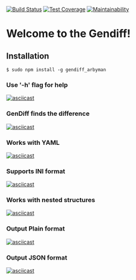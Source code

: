 [![Build Status](https://travis-ci.org/arbyman/project-lvl2-s463.svg?branch=master)](https://travis-ci.org/arbyman/project-lvl2-s463)
[![Test Coverage](https://api.codeclimate.com/v1/badges/fa604af6196b7164f2ca/test_coverage)](https://codeclimate.com/github/arbyman/project-lvl2-s463/test_coverage)
[![Maintainability](https://api.codeclimate.com/v1/badges/fa604af6196b7164f2ca/maintainability)](https://codeclimate.com/github/arbyman/project-lvl2-s463/maintainability)
# Welcome to the Gendiff!
## Installation
```$ sudo npm install -g gendiff_arbyman```
### Use '-h' flag for help
[![asciicast](https://asciinema.org/a/3T8ydXoJydroFpCDtH7hmu7mi.svg)](https://asciinema.org/a/3T8ydXoJydroFpCDtH7hmu7mi)
### GenDiff finds the difference
[![asciicast](https://asciinema.org/a/6cYvk1bWIo7pXsR8XrZZIiJl1.svg)](https://asciinema.org/a/6cYvk1bWIo7pXsR8XrZZIiJl1)
### Works with YAML
[![asciicast](https://asciinema.org/a/zGcFQx1IcE005VhQcOGNDbB0B.svg)](https://asciinema.org/a/zGcFQx1IcE005VhQcOGNDbB0B)
### Supports INI format
[![asciicast](https://asciinema.org/a/QS2oKTXzNdGp1xa4IrWSRH9Ux.svg)](https://asciinema.org/a/QS2oKTXzNdGp1xa4IrWSRH9Ux)
### Works with nested structures
[![asciicast](https://asciinema.org/a/WkcxhMs5xsnbhKM040dZ2g2Z1.svg)](https://asciinema.org/a/WkcxhMs5xsnbhKM040dZ2g2Z1)
### Output Plain format
[![asciicast](https://asciinema.org/a/b7qP3kCAZLUvHkTAVTqBdfyqP.svg)](https://asciinema.org/a/b7qP3kCAZLUvHkTAVTqBdfyqP)
### Output JSON format
[![asciicast](https://asciinema.org/a/MZqe3pxdEVxmX2Kg6Lmn5Y8fK.svg)](https://asciinema.org/a/MZqe3pxdEVxmX2Kg6Lmn5Y8fK)